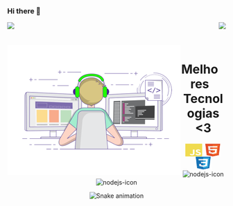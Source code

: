### Hi there 👋

<div>
  <img  height="170em" src="https://github-readme-stats.vercel.app/api?username=Daxodev&show_icons=true&theme=algolia&include_all_commits=true&count_private=true"/>
  <img align="right" height="150em"src="https://github-readme-stats.vercel.app/api/top-langs/?username=Daxodev&layout=compact&langs_count=16&theme=algolia"/>
</div>
<br>

<div  align="center"> 
  <div style="display: inline_block"><br>
    <img align="left" height="300" alt="coding-time" src="code.gif">
    <h1 align="center">Melhores Tecnologias <3</h1>
    <img align="center" height="30" width="40" alt="js-icon"  src="https://raw.githubusercontent.com/devicons/devicon/master/icons/javascript/javascript-plain.svg">
    <img align="center" height="30" width="40" alt="html-icon" src="https://raw.githubusercontent.com/devicons/devicon/master/icons/html5/html5-original.svg">
    <img align="center" height="30" width="40" alt="css-icon" src="https://raw.githubusercontent.com/devicons/devicon/master/icons/css3/css3-original.svg">
    <img align="center" height="30" width="40" alt="nodejs-icon" src="https://upload.wikimedia.org/wikipedia/commons/3/31/Webysther_20160423_-_Elephpant.svg">
    <img align="center" height="40" width="40" alt="nodejs-icon" src="https://upload.wikimedia.org/wikipedia/commons/thumb/9/9a/Visual_Studio_Code_1.35_icon.svg/768px-Visual_Studio_Code_1.35_icon.svg.png">
   </div>
    
  
  
  
![Snake animation](https://github.com/LuigiGF/LuigiGF/blob/output/github-contribution-grid-snake.svg)
